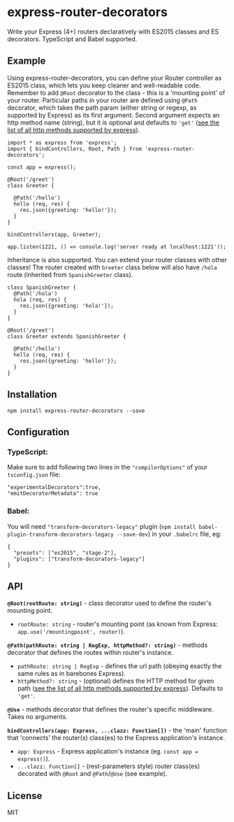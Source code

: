 # express-router-decorators

Write your Express (4+) routers declaratively with ES2015 classes and ES decorators.
TypeScript and Babel supported.

## Example

Using express-router-decorators, you can define your Router controller as ES2015 class, which lets you keep cleaner and well-readable code. Remember to add `@Root` decorator to the class - this is a 'mounting point' of your router.
Particular paths in your router are defined using `@Path` decorator, which takes the path param (either string or regexp, as supported by Express) as its first argument. Second argument expects an http method name (string), but it is optional and defaults to `'get'` ([see the list of all http methods supported by express](https://expressjs.com/en/4x/api.html#routing-methods)).

```
import * as express from 'express';
import { bindControllers, Root, Path } from 'express-router-decorators';

const app = express();

@Root('/greet')
class Greeter {

  @Path('/hello')
  hello (req, res) {
    res.json({greeting: 'hello!'});
  }
}

bindControllers(app, Greeter);

app.listen(1221, () => console.log('server ready at localhost:1221'));
```

Inheritance is also supported. You can extend your router classes with other classes!
The router created with `Greeter` class below will also have `/hola` route (inherited from `SpanishGreeter` class).

```
class SpanishGreeter {
  @Path('/hola')
  hola (req, res) {
    res.json({greeting: 'hola!'});
  }
}

@Root('/greet')
class Greeter extends SpanishGreeter {

  @Path('/hello')
  hello (req, res) {
    res.json({greeting: 'hello!'});
  }
}
```

## Installation
`npm install express-router-decorators --save`

## Configuration

### TypeScript:
Make sure to add following two lines in the `"compilerOptions"` of your `tsconfig.json` file:
```
"experimentalDecorators":true,
"emitDecoratorMetadata": true
```

### Babel:
You will need `"transform-decorators-legacy"` plugin (`npm install babel-plugin-transform-decorators-legacy --save-dev`) in your `.babelrc` file, eg:
```
{
  "presets": ["es2015", "stage-2"],
  "plugins": ["transform-decorators-legacy"]
}
```

## API

**`@Root(rootRoute: string)`** - class decorator used to define the router's mounting point.
- `rootRoute: string` - router's mounting point (as known from Express: `app.use('/mountingpoint', router)`).

**`@Path(pathRoute: string | RegExp, httpMethod?: string)`** - methods decorator that defines the routes within router's instance.
- `pathRoute: string | RegExp` - defines the url path (obeying exactly the same rules as in barebones Express).
- `httpMethod?: string` - (optional) defines the HTTP method for given path ([see the list of all http methods supported by express](https://expressjs.com/en/4x/api.html#routing-methods)). Defaults to `'get'`.

**`@Use`** - methods decorator that defines the router's specific middleware. Takes no arguments.

**`bindControllers(app: Express, ...clazz: Function[])`** - the 'main' function that 'connects' the router(s) class(es) to the Express application's instance.
- `app: Express` - Express application's instance (eg. `const app = express()`).
- `...clazz: Function[]` - (rest-parameters style) router class(es) decorated with `@Root` and `@Path`/`@Use` (see example).

## License
MIT
